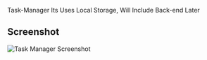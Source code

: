 Task-Manager
Its Uses Local Storage, Will Include Back-end Later

## Screenshot

![Task Manager Screenshot](assets/screenshot.png)
